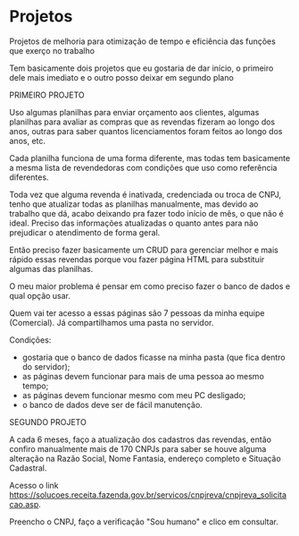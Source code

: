 # Projetos
Projetos de melhoria para otimização de tempo e eficiência das funções que exerço no trabalho


Tem basicamente dois projetos que eu gostaria de dar início, o primeiro dele mais imediato e o outro posso deixar em segundo plano

PRIMEIRO PROJETO

Uso algumas planilhas para enviar orçamento aos clientes, algumas planilhas para avaliar as compras que as revendas fizeram ao longo dos anos, outras para saber quantos licenciamentos foram feitos ao longo dos anos, etc.

Cada planilha funciona de uma forma diferente, mas todas tem basicamente a mesma lista de revendedoras com condições que uso como referência diferentes.

Toda vez que alguma revenda é inativada, credenciada ou troca de CNPJ, tenho que atualizar todas as planilhas manualmente, mas devido ao trabalho que dá, acabo deixando pra fazer todo início de mês, o que não é ideal. Preciso das informações atualizadas o quanto antes para não prejudicar o atendimento de forma geral.

Então preciso fazer basicamente um CRUD para gerenciar melhor e mais rápido essas revendas porque vou fazer página HTML para substituir algumas das planilhas.

O meu maior problema é pensar em como preciso fazer o banco de dados e qual opção usar.

Quem vai ter acesso a essas páginas são 7 pessoas da minha equipe (Comercial). Já compartilhamos uma pasta no servidor.

Condições:

- gostaria que o banco de dados ficasse na minha pasta (que fica dentro do servidor);
- as páginas devem funcionar para mais de uma pessoa ao mesmo tempo;
- as páginas devem funcionar mesmo com meu PC desligado;
- o banco de dados deve ser de fácil manutenção.

SEGUNDO PROJETO

A cada 6 meses, faço a atualização dos cadastros das revendas, então confiro manualmente mais de 170 CNPJs para saber se houve alguma alteração na Razão Social, Nome Fantasia, endereço completo e Situação Cadastral.

Acesso o link https://solucoes.receita.fazenda.gov.br/servicos/cnpjreva/cnpjreva_solicitacao.asp.

Preencho o CNPJ, faço a verificação "Sou humano" e clico em consultar.







